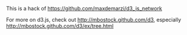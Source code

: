This is a hack of https://github.com/maxdemarzi/d3_js_network

For more on d3.js, check out http://mbostock.github.com/d3, especially http://mbostock.github.com/d3/ex/tree.html
